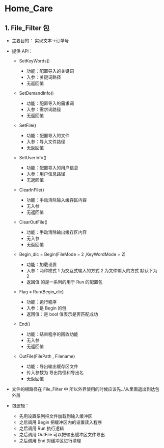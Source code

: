 # Home_Care

## 1. File_Filter 包

- 主要目的： 实现文本->订单号
- 提供 API：

  - SetKeyWords()

    - 功能：配置导入的关键词
    - 入参：关键词路径
    - 无返回值

  - SetDemandInfo()

    - 功能：配置导入的需求词
    - 入参：需求词路径
    - 无返回值

  - SetFile()

    - 功能：配置导入的文件
    - 入参：导入文件路径
    - 无返回值

  - SetUserInfo()

    - 功能：配置导入的用户信息
    - 入参：用户信息路径
    - 无返回值

  - ClearInFile()

    - 功能：手动清除输入缓存区内容
    - 无入参
    - 无返回值

  - ClearOutFile()

    - 功能：手动清除输出缓存区内容
    - 无入参
    - 无返回值

  - Begin_dic = Begin(FileMode = 2 ,KeyWordMode = 2)

    - 功能：加载设置
    - 入参：两种模式 1 为交互式输入的方式 2 为文件输入的方式 默认下为 2
    - 返回值 的是一系列的用于 Run 的配置包

  - Flag = Run(Begin_dic)

    - 功能：运行程序
    - 入参：是 Begin 的包
    - 返回值：是 bool 值表示是否匹配成功

  - End()

    - 功能：结束程序的回收功能
    - 无入参
    - 无返回值

  - OutFile(FilePath , Filename)

    - 功能：导出输出缓存区文件
    - 传入参数为 导出路径和导出名
    - 无返回值

- 文件的根路径在 File_Filter 中 所以外界使用的时候应该先../从里面退出到达包外层
- 包逻辑：

  - 先用设置系列把文件加载到输入缓冲区
  - 之后调用 Begin 把缓冲区内的设置读入程序
  - 之后调用 Run 执行逻辑
  - 之后调用 OutFile 可以把输出缓冲区文件导出
  - 之后调用 End 对缓冲区进行清理

